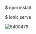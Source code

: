$ npm install

$ ionic serve

![5400479](https://user-images.githubusercontent.com/84406864/136204435-f2d67cee-74c2-4b6d-ac22-3edb0cfd5223.jpg)
